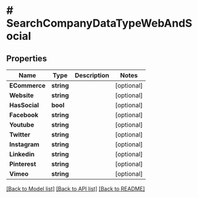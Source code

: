 # # SearchCompanyDataTypeWebAndSocial


## Properties 


Name | Type | Description | Notes
------------ | ------------- | ------------- | -------------
**ECommerce**| **string** |   | [optional]
**Website**| **string** |   | [optional]
**HasSocial**| **bool** |   | [optional]
**Facebook**| **string** |   | [optional]
**Youtube**| **string** |   | [optional]
**Twitter**| **string** |   | [optional]
**Instagram**| **string** |   | [optional]
**Linkedin**| **string** |   | [optional]
**Pinterest**| **string** |   | [optional]
**Vimeo**| **string** |   | [optional]


[[Back to Model list]](../../README.md#models) [[Back to API list]](../../README.md#endpoints) [[Back to README]](../../README.md)

